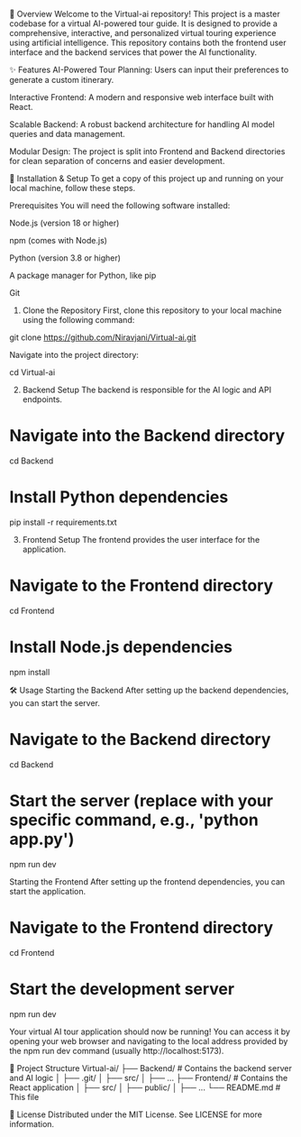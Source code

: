 
📖 Overview
Welcome to the Virtual-ai repository! This project is a master codebase for a virtual AI-powered tour guide. It is designed to provide a comprehensive, interactive, and personalized virtual touring experience using artificial intelligence. This repository contains both the frontend user interface and the backend services that power the AI functionality.

✨ Features
AI-Powered Tour Planning: Users can input their preferences to generate a custom itinerary.

Interactive Frontend: A modern and responsive web interface built with React.

Scalable Backend: A robust backend architecture for handling AI model queries and data management.

Modular Design: The project is split into Frontend and Backend directories for clean separation of concerns and easier development.

🚀 Installation & Setup
To get a copy of this project up and running on your local machine, follow these steps.

Prerequisites
You will need the following software installed:

Node.js (version 18 or higher)

npm (comes with Node.js)

Python (version 3.8 or higher)

A package manager for Python, like pip

Git

1. Clone the Repository
First, clone this repository to your local machine using the following command:

git clone https://github.com/Niravjani/Virtual-ai.git

Navigate into the project directory:

cd Virtual-ai

2. Backend Setup
The backend is responsible for the AI logic and API endpoints.

# Navigate into the Backend directory
cd Backend

# Install Python dependencies
pip install -r requirements.txt

3. Frontend Setup
The frontend provides the user interface for the application.

# Navigate to the Frontend directory
cd Frontend

# Install Node.js dependencies
npm install

🛠️ Usage
Starting the Backend
After setting up the backend dependencies, you can start the server.

# Navigate to the Backend directory
cd Backend

# Start the server (replace with your specific command, e.g., 'python app.py')
npm run dev

Starting the Frontend
After setting up the frontend dependencies, you can start the application.

# Navigate to the Frontend directory
cd Frontend

# Start the development server
npm run dev

Your virtual AI tour application should now be running! You can access it by opening your web browser and navigating to the local address provided by the npm run dev command (usually http://localhost:5173).

📂 Project Structure
Virtual-ai/
├── Backend/                 # Contains the backend server and AI logic
│   ├── .git/
│   ├── src/
│   ├── ...
├── Frontend/                # Contains the React application
│   ├── src/
│   ├── public/
│   ├── ...
└── README.md                # This file



📄 License
Distributed under the MIT License. See LICENSE for more information.
